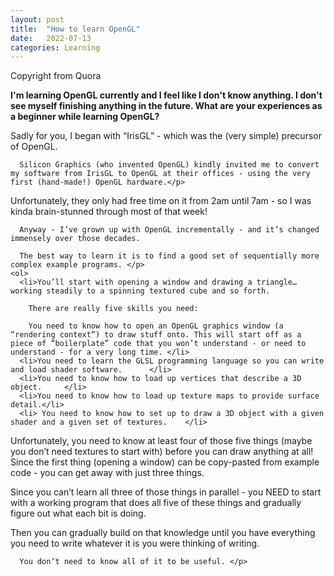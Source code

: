 ```yaml
---
layout: post
title:  "How to learn OpenGL"
date:   2022-07-13
categories: Learning
---
```

<html>
<head>
<meta charset="utf-8">
<title>How to learn OpenGL</title>
</head>

<body>
	<p>Copyright from Quora</p>
	<p><strong>I'm learning OpenGL currently and I feel like I don't know anything. I don't see myself finishing anything in the future. What are your experiences as a beginner while learning OpenGL?</strong>
</p>
	<p>Sadly for you, I began with “IrisGL” - which was the (very simple) precursor of OpenGL.
	  
	  Silicon Graphics (who invented OpenGL) kindly invited me to convert my software from IrisGL to OpenGL at their offices - using the very first (hand-made!) OpenGL hardware.</p>
<p> Unfortunately, they only had free time on it from 2am until 7am - so I was kinda brain-stunned through most of that week!
	  
	  Anyway - I’ve grown up with OpenGL incrementally - and it’s changed immensely over those decades.
	  
	  The best way to learn it is to find a good set of sequentially more complex example programs. </p>
	<ol>
	  <li>You’ll start with opening a window and drawing a triangle…working steadily to a spinning textured cube and so forth.
	    
	    There are really five skills you need:
	    
	    You need to know how to open an OpenGL graphics window (a “rendering context”) to draw stuff onto. This will start off as a piece of “boilerplate” code that you won’t understand - or need to understand - for a very long time. </li>
	  <li>You need to learn the GLSL programming language so you can write and load shader software.	  </li>
	  <li>You need to know how to load up vertices that describe a 3D object.	  </li>
	  <li>You need to know how to load up texture maps to provide surface detail.</li>
	  <li> You need to know how to set up to draw a 3D object with a given shader and a given set of textures.	  </li>
</ol>
	<p>Unfortunately, you need to know at least four of those five things (maybe you don’t need textures to start with) before you can draw anything at all! Since the first thing (opening a window) can be copy-pasted from example code - you can get away with just three things.</p>
	<p> Since you can’t learn all three of those things in parallel - you NEED to start with a working program that does all five of these things and gradually figure out what each bit is doing.	  </p>
	<p>Then you can gradually build on that knowledge until you have everything you need to write whatever it is you were thinking of writing.
	  
	  You don’t need to know all of it to be useful. </p>
</body>
</html>
